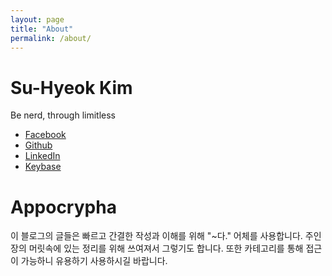 ```yaml
---
layout: page
title: "About"
permalink: /about/
---
```


# Su-Hyeok Kim

Be nerd, through limitless

 - [Facebook](https://www.facebook.com/suhyeokkim)
 - [Github](https://github.com/hrmrzizon)
 - [LinkedIn](https://www.linkedin.com/in/%EC%88%98%ED%98%81-%EA%B9%80-3b502413b/)
 - [Keybase](https://keybase.io/hrmrzizon)

# Appocrypha

이 블로그의 글들은 빠르고 간결한 작성과 이해를 위해 "~다." 어체를 사용합니다. 주인장의 머릿속에 있는 정리를 위해 쓰여져서 그렇기도 합니다. 또한 카테고리를 통해 접근이 가능하니 유용하기 사용하시길 바랍니다.
